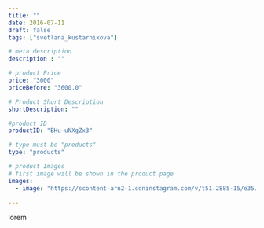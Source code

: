 ```yaml
---
title: ""
date: 2016-07-11
draft: false
tags: ["svetlana_kustarnikova"]

# meta description
description : ""

# product Price
price: "3000"
priceBefore: "3600.0"

# Product Short Description
shortDescription: ""

#product ID
productID: "BHu-uNXgZx3"

# type must be "products"
type: "products"

# product Images
# first image will be shown in the product page
images:
  - image: "https://scontent-arn2-1.cdninstagram.com/v/t51.2885-15/e35/13597770_267792713588836_551739175_n.jpg?se=7&tp=1&_nc_ht=scontent-arn2-1.cdninstagram.com&_nc_cat=104&_nc_ohc=qGMOPomHKzAAX9TNTYx&ccb=7-4&oh=4076a5c10d4d7511f2deac42bb39ab52&oe=6084CD68&ig_cache_key=MTI5MjI0NTk5NzQzNDU0MzIyMw%3D%3D.2-ccb7-4"

---
```

lorem

